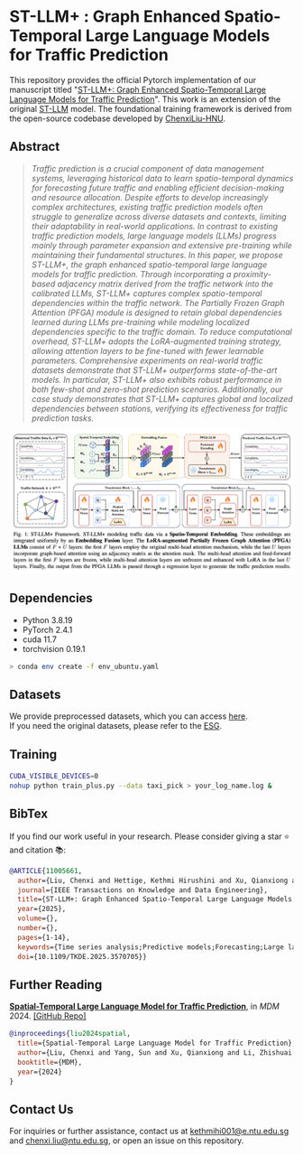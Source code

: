 # ST-LLM+ : Graph Enhanced Spatio-Temporal Large Language Models for Traffic Prediction
This repository provides the official Pytorch implementation of our manuscript titled "[ST-LLM+: Graph Enhanced Spatio-Temporal Large Language Models for Traffic Prediction](https://ieeexplore.ieee.org/document/11005661)". This work is an extension of the original [ST-LLM](https://github.com/ChenxiLiu-HNU/ST-LLM/blob/main/ST-LLM.pdf) model. The foundational training framework is derived from the open-source codebase developed by [ChenxiLiu-HNU](https://github.com/ChenxiLiu-HNU/ST-LLM/tree/main).

## Abstract
> *Traffic prediction is a crucial component of data management systems, leveraging historical data to learn spatio-temporal dynamics for forecasting future traffic and enabling efficient decision-making and resource allocation. Despite efforts to develop increasingly complex architectures, existing traffic prediction models often struggle to generalize across diverse datasets and contexts, limiting their adaptability in real-world applications. In contrast to existing traffic prediction models, large language models (LLMs) progress mainly through parameter expansion and extensive pre-training while maintaining their fundamental structures. In this paper, we propose ST-LLM+, the graph enhanced spatio-temporal large language models for traffic prediction. Through incorporating a proximity-based adjacency matrix derived from the traffic network into the calibrated LLMs, ST-LLM+ captures complex spatio-temporal dependencies within the traffic network. The Partially Frozen Graph Attention (PFGA) module is designed to retain global dependencies learned during LLMs pre-training while modeling localized dependencies specific to the traffic domain. To reduce computational overhead, ST-LLM+ adopts the LoRA-augmented training strategy, allowing attention layers to be fine-tuned with fewer learnable parameters. Comprehensive experiments on real-world traffic datasets demonstrate that ST-LLM+ outperforms state-of-the-art models. In particular, ST-LLM+ also exhibits robust performance in both few-shot and zero-shot prediction scenarios. Additionally, our case study demonstrates that ST-LLM+ captures global and localized dependencies between stations, verifying its effectiveness for traffic prediction tasks.*

![Image](https://github.com/kethmih/ST-LLM-Plus/blob/main/assets/Architecture_Diagram.png)

## Dependencies

* Python 3.8.19
* PyTorch 2.4.1
* cuda 11.7
* torchvision 0.19.1

```bash
> conda env create -f env_ubuntu.yaml
```

## Datasets
We provide preprocessed datasets, which you can access [here](https://drive.google.com/drive/folders/1iif59LObrPu-QrpL8Y6lWeajbn_gRf7v?usp=drive_link).   
If you need the original datasets, please refer to the [ESG](https://github.com/LiuZH-19/ESG).

## Training

```bash
CUDA_VISIBLE_DEVICES=0
nohup python train_plus.py --data taxi_pick > your_log_name.log &
```

## BibTex
If you find our work useful in your research. Please consider giving a star ⭐ and citation 📚:
```bibtex
@ARTICLE{11005661,
  author={Liu, Chenxi and Hettige, Kethmi Hirushini and Xu, Qianxiong and Long, Cheng and Xiang, Shili and Cong, Gao and Li, Ziyue and Zhao, Rui},
  journal={IEEE Transactions on Knowledge and Data Engineering}, 
  title={ST-LLM+: Graph Enhanced Spatio-Temporal Large Language Models for Traffic Prediction}, 
  year={2025},
  volume={},
  number={},
  pages={1-14},
  keywords={Time series analysis;Predictive models;Forecasting;Large language models;Adaptation models;Data models;Computational modeling;Training;Electronic mail;Attention mechanisms;Traffic Prediction;Large Language Models;Spatio-Temporal Data},
  doi={10.1109/TKDE.2025.3570705}}
```

## Further Reading
[**Spatial-Temporal Large Language Model for Traffic Prediction**](https://arxiv.org/abs/2401.10134), in *MDM* 2024.
[\[GitHub Repo\]](https://github.com/ChenxiLiu-HNU/ST-LLM/tree/main)
```bibtex
@inproceedings{liu2024spatial,
  title={Spatial-Temporal Large Language Model for Traffic Prediction},
  author={Liu, Chenxi and Yang, Sun and Xu, Qianxiong and Li, Zhishuai and Long, Cheng and Li, Ziyue and Zhao, Rui},
  booktitle={MDM},
  year={2024}
}
```

## Contact Us
For inquiries or further assistance, contact us at [kethmihi001@e.ntu.edu.sg](mailto:kethmihi001@e.ntu.edu.sg) and [chenxi.liu@ntu.edu.sg](mailto:chenxi.liu@ntu.edu.sg), or open an issue on this repository.
